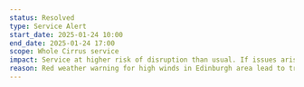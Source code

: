 ```yaml
---
status: Resolved
type: Service Alert
start_date: 2025-01-24 10:00 
end_date: 2025-01-24 17:00
scope: Whole Cirrus service
impact: Service at higher risk of disruption than usual. If issues arise, service may take longer to restore.
reason: Red weather warning for high winds in Edinburgh area lead to travel restrictions and higher than usual risk of power/building damage issues.
---
```

